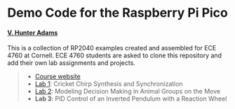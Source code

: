 # Demo Code for the Raspberry Pi Pico
#### [V. Hunter Adams](https://vanhunteradams.com)

This is a collection of RP2040 examples created and assembled for ECE 4760 at Cornell. ECE 4760 students are asked to clone this repository and add their own lab assignments and projects.

> - [Course website](https://ece4760.github.io)
> - [Lab 1](https://vanhunteradams.com/Pico/Cricket/Crickets.html): Cricket Chirp Synthesis and Synchronization
> - [Lab 2](https://vanhunteradams.com/Pico/Animal_Movement/Animal_Movement.html): Modeling Decision Making in Animal Groups on the Move
> - **Lab 3**: PID Control of an Inverted Pendulum with a Reaction Wheel